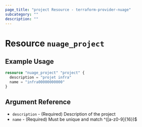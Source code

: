 ```yaml
---
page_title: "project Resource - terraform-provider-nuage"
subcategory: ""
description: ""
---
```


# Resource `nuage_project`

## Example Usage

```terraform
resource "nuage_project" "project" {
  description = "projet infra"
  name = "infra00000000000"
}
```

## Argument Reference

- `description` - (Required) Description of the project
- `name` - (Required) Must be unique and match ^([a-z0-9]{16})$
